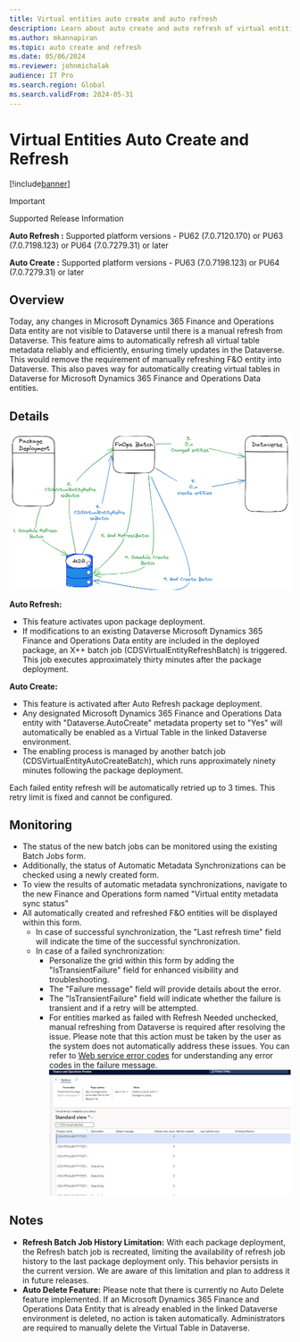 ```yaml
---
title: Virtual entities auto create and auto refresh
description: Learn about auto create and auto refresh of virtual entities for finance and operations to Dataverse
ms.author: mkannapiran
ms.topic: auto create and refresh
ms.date: 05/06/2024
ms.reviewer: johnmichalak
audience: IT Pro
ms.search.region: Global
ms.search.validFrom: 2024-05-31
---
```


# Virtual Entities Auto Create and Refresh


[!include[banner](../includes/banner.md)]

> [!IMPORTANT]
> Supported Release Information

**Auto Refresh :** Supported platform versions - PU62 (7.0.7120.170) or PU63 (7.0.7198.123) or PU64 (7.0.7279.31) or later 

**Auto Create :** Supported platform versions - PU63 (7.0.7198.123) or PU64 (7.0.7279.31) or later


## Overview

Today, any changes in Microsoft Dynamics 365 Finance and Operations Data entity are not visible to Dataverse until there is a manual refresh from Dataverse. This feature aims to automatically refresh all virtual table metadata reliably and efficiently, ensuring timely updates in the Dataverse. This would remove the requirement of manually refreshing F&O entity into Dataverse.
This also paves way for automatically creating virtual tables in Dataverse for Microsoft Dynamics 365 Finance and Operations Data entities.

## Details
![Architecture of virtual entities for auto create and refresh.](media/AutoCreate_Refresh_Overview.png)

**Auto Refresh:**
* This feature activates upon package deployment.
* If modifications to an existing Dataverse Microsoft Dynamics 365 Finance and Operations Data entity are included in the deployed package, an X++ batch job (CDSVirtualEntityRefreshBatch) is triggered. This job executes approximately thirty minutes after the package deployment.

**Auto Create:**
* This feature is activated after Auto Refresh package deployment.
* Any designated Microsoft Dynamics 365 Finance and Operations Data entity with "Dataverse.AutoCreate" metadata property set to "Yes" will automatically be enabled as a Virtual Table in the linked Dataverse environment.
* The enabling process is managed by another batch job (CDSVirtualEntityAutoCreateBatch), which runs approximately ninety minutes following the package deployment.

Each failed entity refresh will be automatically retried up to 3 times. This retry limit is fixed and cannot be configured.

## Monitoring

* The status of the new batch jobs can be monitored using the existing Batch Jobs form.
* Additionally, the status of Automatic Metadata Synchronizations can be checked using a newly created form.
* To view the results of automatic metadata synchronizations, navigate to the new Finance and Operations form named "Virtual entity metadata sync status"
* All automatically created and refreshed F&O entities will be displayed within this form.
  * In case of successful synchronization, the "Last refresh time" field will indicate the time of the successful synchronization.
  * In case of a failed synchronization:
    * Personalize the grid within this form by adding the "IsTransientFailure" field for enhanced visibility and troubleshooting.
    * The "Failure message" field will provide details about the error.
    * The "IsTransientFailure" field will indicate whether the failure is transient and if a retry will be attempted.
    * For entities marked as failed with Refresh Needed unchecked, manual refreshing from Dataverse is required after resolving the issue. Please note that this action must be taken by the user as the system does not automatically address these issues.  You can refer to [Web service error codes](https://learn.microsoft.com/en-us/power-apps/developer/data-platform/reference/web-service-error-codes) for understanding any error codes in the failure message.
![Virtual entity metadata sync status form](media/VEMetadataSyncStatus.png)


## Notes
* **Refresh Batch Job History Limitation:** With each package deployment, the Refresh batch job is recreated, limiting the availability of refresh job history to the last package deployment only. This behavior persists in the current version. We are aware of this limitation and plan to address it in future releases.
* **Auto Delete Feature:** Please note that there is currently no Auto Delete feature implemented. If an Microsoft Dynamics 365 Finance and Operations Data Entity that is already enabled in the linked Dataverse environment is deleted, no action is taken automatically. Administrators are required to manually delete the Virtual Table in Dataverse.
